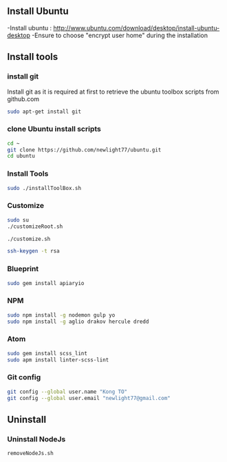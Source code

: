## Install Ubuntu
-Install ubuntu : http://www.ubuntu.com/download/desktop/install-ubuntu-desktop
-Ensure to choose "encrypt user home" during the installation

## Install tools

### install git
Install git as it is required at first to retrieve the ubuntu toolbox scripts from github.com

```sh
sudo apt-get install git
```

### clone Ubuntu install scripts
```sh
cd ~
git clone https://github.com/newlight77/ubuntu.git
cd ubuntu
```

### Install Tools
```sh
sudo ./installToolBox.sh
```

### Customize
```sh
sudo su
./customizeRoot.sh
```

```sh
./customize.sh
```

```sh
ssh-keygen -t rsa
```

### Blueprint
```sh
sudo gem install apiaryio
```

### NPM
```sh
sudo npm install -g nodemon gulp yo
sudo npm install -g aglio drakov hercule dredd
```

### Atom
```sh
sudo gem install scss_lint
sudo apm install linter-scss-lint
```

### Git config
```sh
git config --global user.name "Kong TO"
git config --global user.email "newlight77@gmail.com"
```

## Uninstall
### Uninstall NodeJs
```sh
removeNodeJs.sh
```
